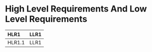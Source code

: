 # High Level Requirements And Low Level Requirements


|HLR1|LLR1|
|:----------|:---------|
|HLR1.1|LLR1|
